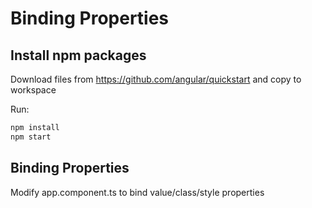 
# Binding Properties

## Install npm packages

Download files from  https://github.com/angular/quickstart and copy to workspace

Run:

```bash
npm install
npm start
```


## Binding Properties

Modify app.component.ts to bind value/class/style properties